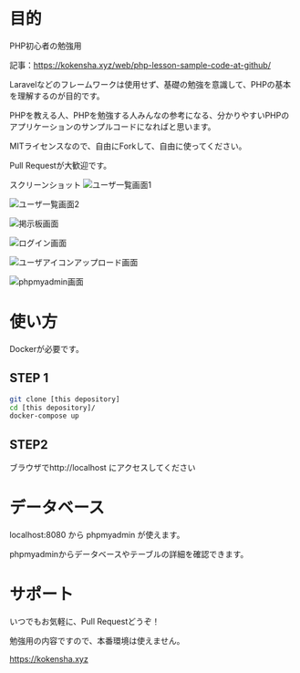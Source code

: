 # 目的

PHP初心者の勉強用

記事：https://kokensha.xyz/web/php-lesson-sample-code-at-github/

Laravelなどのフレームワークは使用せず、基礎の勉強を意識して、PHPの基本を理解するのが目的です。

PHPを教える人、PHPを勉強する人みんなの参考になる、分かりやすいPHPのアプリケーションのサンプルコードになればと思います。

MITライセンスなので、自由にForkして、自由に使ってください。

Pull Requestが大歓迎です。


スクリーンショット
![ユーザ一覧画面1](https://github.com/kawashimaken/docker-lamp-lesson/raw/master/screenshot/member.png)

![ユーザ一覧画面2](https://github.com/kawashimaken/docker-lamp-lesson/raw/master/screenshot/member2.png)

![掲示板画面](https://github.com/kawashimaken/docker-lamp-lesson/raw/master/screenshot/bbs.png)

![ログイン画面](https://github.com/kawashimaken/docker-lamp-lesson/raw/master/screenshot/login.png)

![ユーザアイコンアップロード画面](https://github.com/kawashimaken/docker-lamp-lesson/raw/master/screenshot/upload.png)

![phpmyadmin画面](https://github.com/kawashimaken/docker-lamp-lesson/raw/master/screenshot/phpmyadmin.png)


# 使い方

Dockerが必要です。


## STEP 1
```bash
git clone [this depository]
cd [this depository]/
docker-compose up
```


## STEP2

ブラウザでhttp://localhost にアクセスしてください


# データベース

localhost:8080 から phpmyadmin が使えます。

phpmyadminからデータベースやテーブルの詳細を確認できます。

# サポート

いつでもお気軽に、Pull Requestどうぞ！

勉強用の内容ですので、本番環境は使えません。

https://kokensha.xyz



